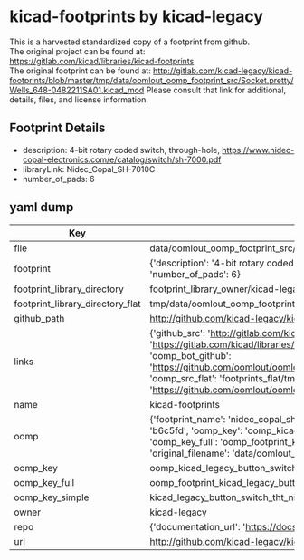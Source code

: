 # kicad-footprints by kicad-legacy  
This is a harvested standardized copy of a footprint from github.  
The original project can be found at:  
https://gitlab.com/kicad/libraries/kicad-footprints  
The original footprint can be found at:
http://gitlab.com/kicad-legacy/kicad-footprints/blob/master/tmp/data/oomlout_oomp_footprint_src/Socket.pretty/Wells_648-0482211SA01.kicad_mod
Please consult that link for additional, details, files, and license information.  
## Footprint Details
* description: 4-bit rotary coded switch, through-hole, https://www.nidec-copal-electronics.com/e/catalog/switch/sh-7000.pdf  
* libraryLink: Nidec_Copal_SH-7010C  
* number_of_pads: 6  
## yaml dump  
| Key | Value |  
| --- | --- |  
| file | data/oomlout_oomp_footprint_src/kicad-footprints/Button_Switch_THT.pretty/Nidec_Copal_SH-7010C.kicad_mod |  
| footprint | {'description': '4-bit rotary coded switch, through-hole, https://www.nidec-copal-electronics.com/e/catalog/switch/sh-7000.pdf', 'libraryLink': 'Nidec_Copal_SH-7010C', 'number_of_pads': 6} |  
| footprint_library_directory | footprint_library_owner/kicad-legacy_kicad-footprints |  
| footprint_library_directory_flat | tmp/data/oomlout_oomp_footprint_src/footprints_flat/kicad_legacy_button_switch_tht_nidec_copal_sh_7010c/working |  
| github_path | http://github.com/kicad-legacy/kicad-footprints/blob/master/tmp/data/oomlout_oomp_footprint_src/Button_Switch_THT.pretty/Nidec_Copal_SH-7010C.kicad_mod |  
| links | {'github_src': 'http://gitlab.com/kicad-legacy/kicad-footprints/blob/master/tmp/data/oomlout_oomp_footprint_src/Socket.pretty/Wells_648-0482211SA01.kicad_mod', 'github_src_repo': 'https://gitlab.com/kicad/libraries/kicad-footprints', 'oomp_bot': 'tmp/data/oomlout_oomp_footprint_src/footprints/kicad_legacy_button_switch_tht_nidec_copal_sh_7010c/working', 'oomp_bot_github': 'https://github.com/oomlout/oomlout_oomp_footprint_bot/tree/main/tmp/data/oomlout_oomp_footprint_src/footprints/kicad_legacy_button_switch_tht_nidec_copal_sh_7010c/working', 'oomp_src_flat': 'footprints_flat/tmp/data/oomlout_oomp_footprint_src/footprints_flat/kicad_legacy_button_switch_tht_nidec_copal_sh_7010c/working', 'oomp_src_flat_github': 'https://github.com/oomlout/oomlout_oomp_footprint_src/tree/main/tmp/data/oomlout_oomp_footprint_src/footprints_flat/kicad_legacy_button_switch_tht_nidec_copal_sh_7010c/working'} |  
| name | kicad-footprints |  
| oomp | {'footprint_name': 'nidec_copal_sh_7010c', 'library_name': 'button_switch_tht', 'md5': 'b6c5fdc96157d299ea9c9f21fa80d047', 'md5_10': 'b6c5fdc961', 'md5_5': 'b6c5f', 'md5_6': 'b6c5fd', 'oomp_key': 'oomp_kicad_legacy_button_switch_tht_nidec_copal_sh_7010c', 'oomp_key_extra': 'oomp_footprint_kicad_legacy_button_switch_tht_nidec_copal_sh_7010c', 'oomp_key_full': 'oomp_footprint_kicad_legacy_button_switch_tht_nidec_copal_sh_7010c_b6c5fd', 'oomp_key_simple': 'kicad_legacy_button_switch_tht_nidec_copal_sh_7010c', 'original_filename': 'data/oomlout_oomp_footprint_src/kicad-footprints/Button_Switch_THT.pretty/Nidec_Copal_SH-7010C.kicad_mod', 'owner_name': 'kicad_legacy'} |  
| oomp_key | oomp_kicad_legacy_button_switch_tht_nidec_copal_sh_7010c |  
| oomp_key_full | oomp_footprint_kicad_legacy_button_switch_tht_nidec_copal_sh_7010c |  
| oomp_key_simple | kicad_legacy_button_switch_tht_nidec_copal_sh_7010c |  
| owner | kicad-legacy |  
| repo | {'documentation_url': 'https://docs.github.com/rest/repos/repos#get-a-repository', 'message': 'Not Found'} |  
| url | http://github.com/kicad-legacy/kicad-footprints |  

